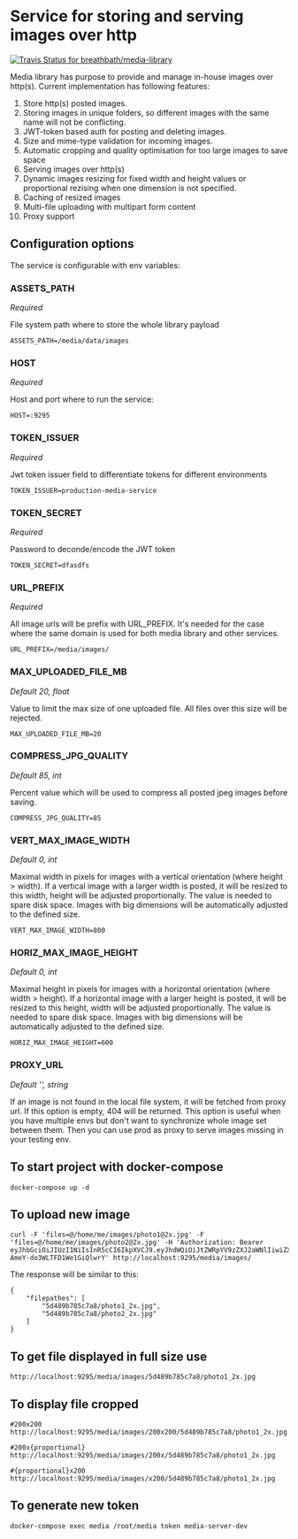 # Service for storing and serving images over http

[![Travis Status for breathbath/media-library](https://api.travis-ci.org/breathbath/media-library.svg?branch=master&label=linux+build)](https://travis-ci.org/breathbath/media-library)

Media library has purpose to provide and manage in-house images over http(s). Current implementation has following features:
1. Store http(s) posted images.
2. Storing images in unique folders, so different images with the same name will not be conflicting.
3. JWT-token based auth for posting and deleting images.
4. Size and mime-type validation for incoming images.
5. Automatic cropping and quality optimisation for too large images to save space
6. Serving images over http(s)
7. Dynamic images resizing for fixed width and height values or proportional rezising when one dimension is not specified.
8. Caching of resized images
9. Multi-file uploading with multipart form content
10. Proxy support

## Configuration options

The service is configurable with env variables:

### ASSETS_PATH

_Required_

File system path where to store the whole library payload

    ASSETS_PATH=/media/data/images

### HOST

_Required_

Host and port where to run the service:

    HOST=:9295

### TOKEN_ISSUER

_Required_

Jwt token issuer field to differentiate tokens for different environments

    TOKEN_ISSUER=production-media-service

### TOKEN_SECRET

_Required_

Password to deconde/encode the JWT token

    TOKEN_SECRET=dfasdfs

### URL_PREFIX

_Required_

All image urls will be prefix with URL_PREFIX. It's needed for the case where the same domain is used for both media library and other services.

    URL_PREFIX=/media/images/

### MAX_UPLOADED_FILE_MB

_Default 20, float_

Value to limit the max size of one uploaded file. All files over this size will be rejected.

    MAX_UPLOADED_FILE_MB=20

### COMPRESS_JPG_QUALITY

_Default 85, int_

Percent value which will be used to compress all posted jpeg images before saving.

    COMPRESS_JPG_QUALITY=85
    
### VERT_MAX_IMAGE_WIDTH

_Default 0, int_

Maximal width in pixels for images with a vertical orientation (where height > width). 
If a vertical image with a larger width is posted, it will be resized to this width, height will be adjusted proportionally.
The value is needed to spare disk space. Images with big dimensions will be automatically adjusted to the defined size.

    VERT_MAX_IMAGE_WIDTH=800
    
    
### HORIZ_MAX_IMAGE_HEIGHT

_Default 0, int_

Maximal height in pixels for images with a horizontal orientation (where width > height). 
If a horizontal image with a larger height is posted, it will be resized to this height, width will be adjusted proportionally.
The value is needed to spare disk space. Images with big dimensions will be automatically adjusted to the defined size.

    HORIZ_MAX_IMAGE_HEIGHT=600

### PROXY_URL

_Default '', string_

If an image is not found in the local file system, it will be fetched from proxy url. If this option is empty, 404 will be returned.
This option is useful when you have multiple envs but don't want to synchronize whole image set between them. Then you can use prod as proxy to serve images missing in your testing env.

## To start project with docker-compose
    
    docker-compose up -d

## To upload new image
    
    curl -F 'files=@/home/me/images/photo1@2x.jpg' -F 'files=@/home/me/images/photo2@2x.jpg' -H 'Authorization: Bearer eyJhbGciOiJIUzI1NiIsInR5cCI6IkpXVCJ9.eyJhdWQiOiJtZWRpYV9zZXJ2aWNlIiwiZXhwIjoxNTY3NjMxNDQwLCJpYXQiOjE1NjUwMzk0NDAsImlzcyI6Im1lZGlhLXNlcnZpY2UtZGV2ZWxvcGVyIiwic3ViIjoibWVkaWEtc2VydmVyLWRldiJ9.2K1ueLVk_NrSNgViRl-AmeY-do3WLTFD1We1GiQlwrY' http://localhost:9295/media/images/
    
The response will be similar to this:

    {
        "filepathes": [
            "5d489b785c7a8/photo1_2x.jpg",
            "5d489b785c7a8/photo2_2x.jpg"
        ]
    }
    
## To get file displayed in full size use

    http://localhost:9295/media/images/5d489b785c7a8/photo1_2x.jpg

## To display file cropped

    #200x200
    http://localhost:9295/media/images/200x200/5d489b785c7a8/photo1_2x.jpg
    
    #200x{proportional}
    http://localhost:9295/media/images/200x/5d489b785c7a8/photo1_2x.jpg
    
    #{proportional}x200
    http://localhost:9295/media/images/x200/5d489b785c7a8/photo1_2x.jpg
    
## To generate new token
    
    docker-compose exec media /root/media token media-server-dev